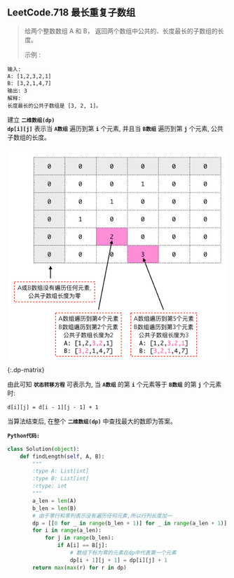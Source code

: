 ## LeetCode.718 最长重复子数组

> 给两个整数数组 A 和 B， 返回两个数组中公共的、长度最长的子数组的长度。
>
> 示例 :
```
输入:
A: [1,2,3,2,1]
B: [3,2,1,4,7]
输出: 3
解释:
长度最长的公共子数组是 [3, 2, 1]。
```

建立 **`二维数组(dp)`**<br>
**`dp[i][j]`** 表示当 **`A数组`** 遍历到第 **`i`** 个元素, 并且当 **`B数组`** 遍历到第 **`j`** 个元素, 公共子数组的长度。

![dp matrix](pic1.png){:.dp-matrix}

由此可知 **`状态转移方程`** 可表示为,
当 **`A数组`** 的第 **`i`** 个元素等于 **`B数组`** 的第 **`j`** 个元素时:

```
d[i][j] = d[i - 1][j - 1] + 1
```

当算法结束后, 在整个 **`二维数组(dp)`** 中查找最大的数即为答案。

**`Python代码:`**

```python
class Solution(object):
    def findLength(self, A, B):
        """
        :type A: List[int]
        :type B: List[int]
        :rtype: int
        """
        a_len = len(A)
        b_len = len(B)
        # 由于零行和零列表示没有遍历任何元素,所以行列长度加一
        dp = [[0 for _ in range(b_len + 1)] for _ in range(a_len + 1)]
        for i in range(a_len):
            for j in range(b_len):
                if A[i] == B[j]:
                    # 数组下标为零的元素在dp中代表第一个元素
                    dp[i + 1][j + 1] = dp[i][j] + 1
        return max(max(r) for r in dp)
```
